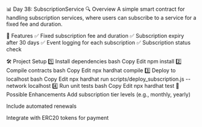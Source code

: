 📊 Day 38: SubscriptionService
🔍 Overview
A simple smart contract for handling subscription services, where users can subscribe to a service for a fixed fee and duration.

📜 Features
✅ Fixed subscription fee and duration
✅ Subscription expiry after 30 days
✅ Event logging for each subscription
✅ Subscription status check

🛠️ Project Setup
1️⃣ Install dependencies
bash
Copy
Edit
npm install
2️⃣ Compile contracts
bash
Copy
Edit
npx hardhat compile
3️⃣ Deploy to localhost
bash
Copy
Edit
npx hardhat run scripts/deploy_subscription.js --network localhost
4️⃣ Run unit tests
bash
Copy
Edit
npx hardhat test
📌 Possible Enhancements
Add subscription tier levels (e.g., monthly, yearly)

Include automated renewals

Integrate with ERC20 tokens for payment